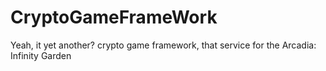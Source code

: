# CryptoGameFrameWork
Yeah, it yet another? crypto game framework, that service for the Arcadia: Infinity Garden
